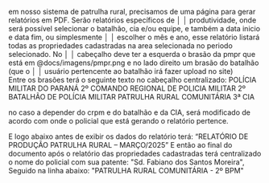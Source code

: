em nosso sistema de patrulha rural, precisamos de uma página para gerar relatórios em PDF. Serão relatórios específicos de        │
│   produtividade, onde será possível selecionar o batalhão, cia e/ou equipe, e também a data inicio e data fim, ou simplesmente      │
│   escolher o mês e ano, esse relatório listará todas as propriedades cadastradas na area selecionada no periodo selecionado. No     │
│   cabeçalho deve ter a esquerda o brasão da pmpr que está em @docs/imagens/pmpr.png e no lado direito um brasão do batalhão (que o  │
│   usuário pertencente ao batalhão irá fazer upload no site)      
Entre os brasões terá o seguinte texto no cabeçalho centralizado:
POLÍCIA MILITAR DO PARANÁ
2º COMANDO REGIONAL DE POLICIA MILITAR
2º BATALHÃO DE POLÍCIA MILITAR
PATRULHA RURAL COMUNITÁRIA
3ª CIA

no caso a depender do crpm e do batalhão e da CIA, será modificado de acordo com onde o policial que está gerando o relatório pertence.

E logo abaixo antes de exibir os dados do relatório terá:  “RELATÓRIO DE PRODUÇÃO PATRULHA RURAL – MARÇO/2025”
E então ao final do documento após o relatório das propriedades cadastradas terá centralizado o nome do policial com sua patente: "Sd. Fabiano dos Santos Moreira",
Seguido na linha abaixo: "PATRULHA RURAL COMUNITÁRIA - 2º BPM"